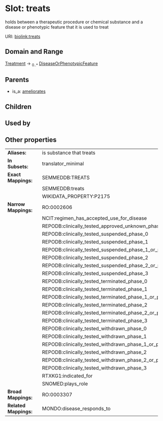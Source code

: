 
# Slot: treats


holds between a therapeutic procedure or chemical substance and a disease or phenotypic feature that it is used to treat

URI: [biolink:treats](https://w3id.org/biolink/vocab/treats)


## Domain and Range

[Treatment](Treatment.md) ->  <sub>0..*</sub> [DiseaseOrPhenotypicFeature](DiseaseOrPhenotypicFeature.md)

## Parents

 *  is_a: [ameliorates](ameliorates.md)

## Children


## Used by


## Other properties

|  |  |  |
| --- | --- | --- |
| **Aliases:** | | is substance that treats |
| **In Subsets:** | | translator_minimal |
| **Exact Mappings:** | | SEMMEDDB:TREATS |
|  | | SEMMEDDB:treats |
|  | | WIKIDATA_PROPERTY:P2175 |
| **Narrow Mappings:** | | RO:0002606 |
|  | | NCIT:regimen_has_accepted_use_for_disease |
|  | | REPODB:clinically_tested_approved_unknown_phase |
|  | | REPODB:clinically_tested_suspended_phase_0 |
|  | | REPODB:clinically_tested_suspended_phase_1 |
|  | | REPODB:clinically_tested_suspended_phase_1_or_phase_2 |
|  | | REPODB:clinically_tested_suspended_phase_2 |
|  | | REPODB:clinically_tested_suspended_phase_2_or_phase_3 |
|  | | REPODB:clinically_tested_suspended_phase_3 |
|  | | REPODB:clinically_tested_terminated_phase_0 |
|  | | REPODB:clinically_tested_terminated_phase_1 |
|  | | REPODB:clinically_tested_terminated_phase_1_or_phase_2 |
|  | | REPODB:clinically_tested_terminated_phase_2 |
|  | | REPODB:clinically_tested_terminated_phase_2_or_phase_3 |
|  | | REPODB:clinically_tested_terminated_phase_3 |
|  | | REPODB:clinically_tested_withdrawn_phase_0 |
|  | | REPODB:clinically_tested_withdrawn_phase_1 |
|  | | REPODB:clinically_tested_withdrawn_phase_1_or_phase_2 |
|  | | REPODB:clinically_tested_withdrawn_phase_2 |
|  | | REPODB:clinically_tested_withdrawn_phase_2_or_phase_3 |
|  | | REPODB:clinically_tested_withdrawn_phase_3 |
|  | | RTXKG1:indicated_for |
|  | | SNOMED:plays_role |
| **Broad Mappings:** | | RO:0003307 |
| **Related Mappings:** | | MONDO:disease_responds_to |

